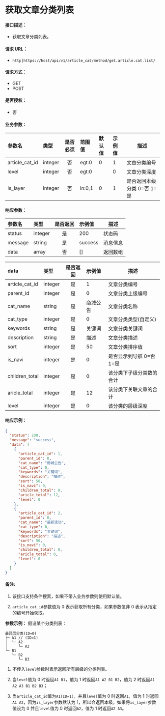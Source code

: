 # 获取文章分类列表

#### 接口描述：
- 获取文章分类列表。

#### 请求 URL：
- `http|https://host/api/v1/article_cat/method/get.article.cat.list/`

#### 请求方式：
- GET
- POST

#### 是否授权：
- 否

#### 业务参数：
|参数名|类型|是否必须|范围值|默认值|示例值|描述|
|:----|:---|:---:|:-----|:-----|:-----|-----|
|article_cat_id |integer |否 |egt:0 |0 |1 |文章分类编号 |
|level |integer |否 |egt:0 | |0 |文章分类深度 |
|is_layer |integer |否 |in:0,1 |0 |1 |是否返回本级分类 0=否 1=是 |

#### 响应参数：
|参数名|类型|是否返回|示例值|描述|
|:-----|:-----|:---:|:-----|-----|
|status |integer |是 |200 |状态码 |
|message |string |是 |success |消息信息 |
|data |array |否 |[] |返回数组 |

|data|类型|是否返回|示例值|描述|
|:-----|:-----|:---:|:-----|-----|
|article_cat_id |integer |是 |1 |文章分类编号 |
|parent_id |integer |是 |0 |文章分类上级编号 |
|cat_name |string |是 |商城公告 |文章分类名称 |
|cat_type |integer |是 |0 |文章分类类型(自定义) |
|keywords |string |是 |关键词 |文章分类关键词 |
|description |string |是 |描述 |文章分类描述 |
|sort |integer |是 |50 |文章分类排序值 |
|is_navi |integer |是 |0 |是否显示到导航 0=否 1=是 |
|children_total |integer |是 |0 |该分类下子级分类数的合计 |
|aricle_total |integer |是 |12 |该分类下关联文章的合计 |
|level |integer |是 |0 |该分类的层级深度 |

#### 响应示例：
```json
{
  "status": 200,
  "message": "success",
  "data": [
    {
      "article_cat_id": 1,
      "parent_id": 0,
      "cat_name": "商城公告",
      "cat_type": 0,
      "keywords": "关键词",
      "description": "描述",
      "sort": 50,
      "is_navi": 0,
      "children_total": 0,
      "aricle_total": 12,
      "level": 0
    },
    {
      "article_cat_id": 2,
      "parent_id": 0,
      "cat_name": "最新活动",
      "cat_type": 0,
      "keywords": "关键词",
      "description": "描述",
      "sort": 50,
      "is_navi": 0,
      "children_total": 0,
      "aricle_total": 0,
      "level": 0
    }
  ]
}
```

#### 备注:
1. 该接口支持条件搜索，如果不带入业务参数则使用默认值。

2. `article_cat_id`参数值为 0 表示获取所有分类，如果参数值非 0 表示从指定的编号开始获取。

**参数示例：**
假设某个分类列表：
```
最顶层分类(ID=0)
├─ A1 // (ID=1)
│  └─ A2
│     └─ A3
└─ B1
   └─ B2
      └─ B3
```
1. 不传入`level`参数时表示返回所有层级的分类列表。

2. 当`level`值为 0 时返回`A1 B1`，值为 1 时返回`A1 A2 B1 B2`，值为 2 时返回`A1 A2 A3 B1 B2 B3`；

3. 当`article_cat_id`值为`A1(ID=1)`，并且`level`值为 0 时返回`A1`，值为 1 时返回`A1 A2`，因为`is_layer`参数默认为 1，所以会返回本级。如果将`is_layer`参数值设为 0 并且`level`值为 0 时返回`A2`，值为 1 时返回`A2 A3`。
